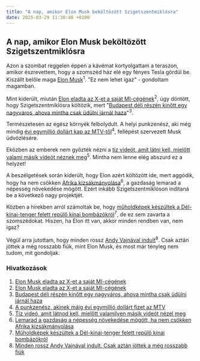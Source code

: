 ```yaml
---
title: "A nap, amikor Elon Musk beköltözött Szigetszentmiklósra"
date: 2025-03-29 11:30:48 +0100
---
```


## A nap, amikor Elon Musk beköltözött Szigetszentmiklósra

Azon a szombat reggelen éppen a kávémat kortyolgattam a teraszon, amikor észrevettem, hogy a szomszéd ház elé egy fényes Tesla gördül be. Kiszállt belőle maga <a href="https://telex.hu/gazdasag/2025/03/29/elon-musk-x-twitter-xai-eladas">Elon Musk</a><sup>1</sup>. "Ez nem lehet igaz" - gondoltam magamban.

Mint kiderült, miután <a href="https://telex.hu/gazdasag/2025/03/29/elon-musk-x-twitter-xai-eladas">Elon eladta az X-et a saját MI-cégének</a><sup>2</sup>, úgy döntött, hogy Szigetszentmiklósra költözik, mert "<a href="https://www.zenga.hu/hello-otthon/budapest-deli-reszen-kinott-egy-nagyvaros-ahova-mintha-csak-ueduelni-jarnal-haza-cm8r1n9cgr46v07uvlre7bmb9?utm_source=telex&utm_medium=doboz&utm_campaign=content&utm_content=szigetszentmiklos">Budapest déli részén kinőtt egy nagyváros, ahova mintha csak üdülni járnál haza</a>"<sup>3</sup>.

Természetesen az egész környék felbolydult. A helyi punkzenész, aki még mindig <a href="https://telex.hu/eszkombajn/2025/02/24/devo-mtv-ridiculousness">évi egymillió dollárt kap az MTV-től</a><sup>4</sup>, fellépést szervezett Musk üdvözlésére.

Eközben az emberek nem győzték nézni a <a href="https://telex.hu/video/2022/12/29/legjobb-legfontosabb-telexes-videok-2022">tíz videót, amit látni kell, mielőtt valami másik videót néznek meg</a><sup>5</sup>. Mintha nem lenne elég abszurd ez a helyzet!

A beszélgetések során kiderült, hogy Elon azért költözött ide, mert aggódik, hogy ha nem csökken <a href="https://g7.hu/podcast/20250329/lemarad-a-gazdasag-a-nepesseg-novekedese-mogott-ha-nem-csokken-afrika-kizsakmanyolasa/">Afrika kizsákmányolása</a><sup>6</sup>, a gazdaság lemarad a népesség növekedése mögött. Ezért inkább Szigetszentmiklóson indítaná be a következő nagy projektjét.

Közben a hírekben arról számoltak be, hogy <a href="https://telex.hu/kulfold/2025/03/28/del-kinai-tenger-kina-h-6-bombazo-muholdkep">műholdképek készültek a Dél-kínai-tenger felett repülő kínai bombázókról</a><sup>7</sup>, de ez sem zavarta a szomszédokat. Hiszen, ha Elon itt van, akkor minden rendben van, nem igaz?

Végül arra jutottam, hogy minden rossz <a href="https://telex.hu/kult/2025/02/14/schwechtje-mihaly-sunvadaszat-magyar-film-interju-freeszfe">Andy Vajnával indult</a><sup>8</sup>. Csak aztán jöttek a még rosszabb fiúk, mint Elon Musk, és most már tényleg nem tudom, mit gondoljak.

### Hivatkozások

1. [Elon Musk eladta az X-et a saját MI-cégének](https://telex.hu/gazdasag/2025/03/29/elon-musk-x-twitter-xai-eladas)
2. [Elon Musk eladta az X-et a saját MI-cégének](https://telex.hu/gazdasag/2025/03/29/elon-musk-x-twitter-xai-eladas)
3. [Budapest déli részén kinőtt egy nagyváros, ahova mintha csak üdülni járnál haza](https://www.zenga.hu/hello-otthon/budapest-deli-reszen-kinott-egy-nagyvaros-ahova-mintha-csak-ueduelni-jarnal-haza-cm8r1n9cgr46v07uvlre7bmb9)
4. [A punkzenész, akinek máig évi egymillió dollárt fizet az MTV](https://telex.hu/eszkombajn/2025/02/24/devo-mtv-ridiculousness)
5. [Tíz videó, amit látnod kell, mielőtt valamilyen másik videót nézel meg](https://telex.hu/video/2022/12/29/legjobb-legfontosabb-telexes-videok-2022)
6. [Lemarad a gazdaság a népesség növekedése mögött, ha nem csökken Afrika kizsákmányolása](https://g7.hu/podcast/20250329/lemarad-a-gazdasag-a-nepesseg-novekedese-mogott-ha-nem-csokken-afrika-kizsakmanyolasa/)
7. [Műholdképek készültek a Dél-kínai-tenger felett repülő kínai bombázókról](https://telex.hu/kulfold/2025/03/28/del-kinai-tenger-kina-h-6-bombazo-muholdkep)
8. [Minden rossz Andy Vajnával indult. Csak aztán jöttek a még rosszabb fiúk](https://telex.hu/kult/2025/02/14/schwechtje-mihaly-sunvadaszat-magyar-film-interju-freeszfe)
